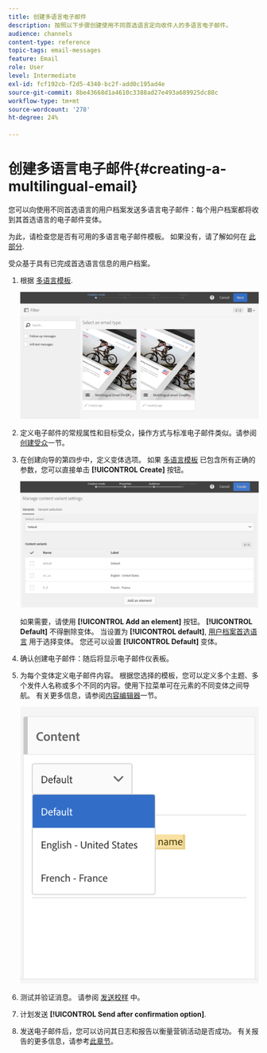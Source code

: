 ```yaml
---
title: 创建多语言电子邮件
description: 按照以下步骤创建使用不同首选语言定向收件人的多语言电子邮件。
audience: channels
content-type: reference
topic-tags: email-messages
feature: Email
role: User
level: Intermediate
exl-id: fcf192cb-f2d5-4340-bc2f-add0c195ad4e
source-git-commit: 8be43668d1a4610c3388ad27e493a689925dc88c
workflow-type: tm+mt
source-wordcount: '278'
ht-degree: 24%

---
```


# 创建多语言电子邮件{#creating-a-multilingual-email}

您可以向使用不同首选语言的用户档案发送多语言电子邮件：每个用户档案都将收到其首选语言的电子邮件变体。

为此，请检查您是否有可用的多语言电子邮件模板。 如果没有，请了解如何在 [此部分](../../channels/using/multilingual-messages-template.md).

受众基于具有已完成首选语言信息的用户档案。

1. 根据 [多语言模板](../../channels/using/multilingual-messages-template.md).

   ![](assets/multi_create1.png)

1. 定义电子邮件的常规属性和目标受众，操作方式与标准电子邮件类似。请参阅[创建受众](../../audiences/using/creating-audiences.md)一节。
1. 在创建向导的第四步中，定义变体选项。 如果 [多语言模板](../../channels/using/multilingual-messages-template.md) 已包含所有正确的参数，您可以直接单击 **[!UICONTROL Create]** 按钮。

   ![](assets/multi_create4.png)

   如果需要，请使用 **[!UICONTROL Add an element]** 按钮。 **[!UICONTROL Default]** 不得删除变体。 当设置为 **[!UICONTROL default]**, [用户档案首选语言](../../audiences/using/creating-profiles.md) 用于选择变体。 您还可以设置 **[!UICONTROL Default]** 变体。

1. 确认创建电子邮件：随后将显示电子邮件仪表板。
1. 为每个变体定义电子邮件内容。 根据您选择的模板，您可以定义多个主题、多个发件人名称或多个不同的内容。使用下拉菜单可在元素的不同变体之间导航。 有关更多信息，请参阅[内容编辑器](../../designing/using/designing-content-in-adobe-campaign.md)一节。

   ![](assets/multi_selectcontent.png)

1. 测试并验证消息。 请参阅 [发送校样](../../sending/using/sending-proofs.md) 中。
1. 计划发送 **[!UICONTROL Send after confirmation option]**.
1. 发送电子邮件后，您可以访问其日志和报告以衡量营销活动是否成功。 有关报告的更多信息，请参考[此章节](../../reporting/using/about-dynamic-reports.md)。

